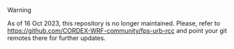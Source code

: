 > [!WARNING]  
> As of 16 Oct 2023, this repository is no longer maintained.
> Please, refer to https://github.com/CORDEX-WRF-community/fps-urb-rcc and point your git remotes there for further updates.
